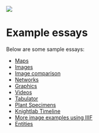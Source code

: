 <a href="https://juncture-digital.org"><img src="https://gitcdn.link/repo/jstor-labs/juncture/main/images/ve-button.png"></a>

# Example essays

Below are some sample essays:
- [Maps](maps)
- [Images](images)
- [Image comparison](image-compare)
- [Networks](networks)
- [Graphics](graphics)
- [Videos](videos)
- [Tabulator](tabulator)
- [Plant Specimens](plant-specimens)
- [Knightlab Timeline](knightlab-timeline)
- [More image examples using IIIF](ginevra-de-benci)
- [Entities](entities)